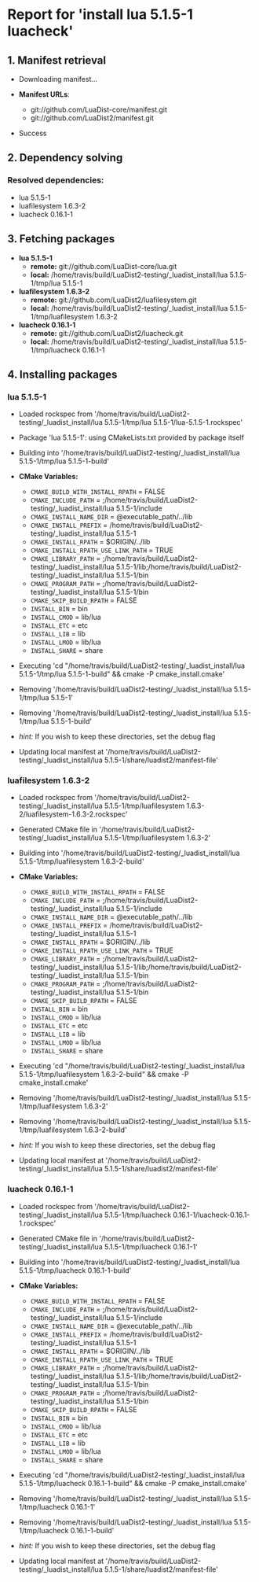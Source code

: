 # Report for 'install lua 5.1.5-1 luacheck'


## 1. Manifest retrieval

- Downloading manifest...

- **Manifest URLs**:
    - git://github.com/LuaDist-core/manifest.git
    - git://github.com/LuaDist2/manifest.git
- Success

## 2. Dependency solving


### Resolved dependencies:
- lua 5.1.5-1
- luafilesystem 1.6.3-2
- luacheck 0.16.1-1

## 3. Fetching packages

- **lua 5.1.5-1**
    - **remote:** git://github.com/LuaDist-core/lua.git
    - **local:** /home/travis/build/LuaDist2-testing/_luadist_install/lua 5.1.5-1/tmp/lua 5.1.5-1
- **luafilesystem 1.6.3-2**
    - **remote:** git://github.com/LuaDist2/luafilesystem.git
    - **local:** /home/travis/build/LuaDist2-testing/_luadist_install/lua 5.1.5-1/tmp/luafilesystem 1.6.3-2
- **luacheck 0.16.1-1**
    - **remote:** git://github.com/LuaDist2/luacheck.git
    - **local:** /home/travis/build/LuaDist2-testing/_luadist_install/lua 5.1.5-1/tmp/luacheck 0.16.1-1

## 4. Installing packages


### lua 5.1.5-1
- Loaded rockspec from '/home/travis/build/LuaDist2-testing/_luadist_install/lua 5.1.5-1/tmp/lua 5.1.5-1/lua-5.1.5-1.rockspec'
- Package 'lua 5.1.5-1': using CMakeLists.txt provided by package itself
- Building into '/home/travis/build/LuaDist2-testing/_luadist_install/lua 5.1.5-1/tmp/lua 5.1.5-1-build'
- **CMake Variables:**
    - `CMAKE_BUILD_WITH_INSTALL_RPATH` = FALSE
    - `CMAKE_INCLUDE_PATH` = ;/home/travis/build/LuaDist2-testing/_luadist_install/lua 5.1.5-1/include
    - `CMAKE_INSTALL_NAME_DIR` = @executable_path/../lib
    - `CMAKE_INSTALL_PREFIX` = /home/travis/build/LuaDist2-testing/_luadist_install/lua 5.1.5-1
    - `CMAKE_INSTALL_RPATH` = $ORIGIN/../lib
    - `CMAKE_INSTALL_RPATH_USE_LINK_PATH` = TRUE
    - `CMAKE_LIBRARY_PATH` = ;/home/travis/build/LuaDist2-testing/_luadist_install/lua 5.1.5-1/lib;/home/travis/build/LuaDist2-testing/_luadist_install/lua 5.1.5-1/bin
    - `CMAKE_PROGRAM_PATH` = ;/home/travis/build/LuaDist2-testing/_luadist_install/lua 5.1.5-1/bin
    - `CMAKE_SKIP_BUILD_RPATH` = FALSE
    - `INSTALL_BIN` = bin
    - `INSTALL_CMOD` = lib/lua
    - `INSTALL_ETC` = etc
    - `INSTALL_LIB` = lib
    - `INSTALL_LMOD` = lib/lua
    - `INSTALL_SHARE` = share
- Executing 'cd "/home/travis/build/LuaDist2-testing/_luadist_install/lua 5.1.5-1/tmp/lua 5.1.5-1-build" && cmake -P cmake_install.cmake'
- Removing '/home/travis/build/LuaDist2-testing/_luadist_install/lua 5.1.5-1/tmp/lua 5.1.5-1'
- Removing '/home/travis/build/LuaDist2-testing/_luadist_install/lua 5.1.5-1/tmp/lua 5.1.5-1-build'

- *hint:* If you wish to keep these directories, set the debug flag
- Updating local manifest at '/home/travis/build/LuaDist2-testing/_luadist_install/lua 5.1.5-1/share/luadist2/manifest-file'

### luafilesystem 1.6.3-2
- Loaded rockspec from '/home/travis/build/LuaDist2-testing/_luadist_install/lua 5.1.5-1/tmp/luafilesystem 1.6.3-2/luafilesystem-1.6.3-2.rockspec'
- Generated CMake file in '/home/travis/build/LuaDist2-testing/_luadist_install/lua 5.1.5-1/tmp/luafilesystem 1.6.3-2'
- Building into '/home/travis/build/LuaDist2-testing/_luadist_install/lua 5.1.5-1/tmp/luafilesystem 1.6.3-2-build'
- **CMake Variables:**
    - `CMAKE_BUILD_WITH_INSTALL_RPATH` = FALSE
    - `CMAKE_INCLUDE_PATH` = ;/home/travis/build/LuaDist2-testing/_luadist_install/lua 5.1.5-1/include
    - `CMAKE_INSTALL_NAME_DIR` = @executable_path/../lib
    - `CMAKE_INSTALL_PREFIX` = /home/travis/build/LuaDist2-testing/_luadist_install/lua 5.1.5-1
    - `CMAKE_INSTALL_RPATH` = $ORIGIN/../lib
    - `CMAKE_INSTALL_RPATH_USE_LINK_PATH` = TRUE
    - `CMAKE_LIBRARY_PATH` = ;/home/travis/build/LuaDist2-testing/_luadist_install/lua 5.1.5-1/lib;/home/travis/build/LuaDist2-testing/_luadist_install/lua 5.1.5-1/bin
    - `CMAKE_PROGRAM_PATH` = ;/home/travis/build/LuaDist2-testing/_luadist_install/lua 5.1.5-1/bin
    - `CMAKE_SKIP_BUILD_RPATH` = FALSE
    - `INSTALL_BIN` = bin
    - `INSTALL_CMOD` = lib/lua
    - `INSTALL_ETC` = etc
    - `INSTALL_LIB` = lib
    - `INSTALL_LMOD` = lib/lua
    - `INSTALL_SHARE` = share
- Executing 'cd "/home/travis/build/LuaDist2-testing/_luadist_install/lua 5.1.5-1/tmp/luafilesystem 1.6.3-2-build" && cmake -P cmake_install.cmake'
- Removing '/home/travis/build/LuaDist2-testing/_luadist_install/lua 5.1.5-1/tmp/luafilesystem 1.6.3-2'
- Removing '/home/travis/build/LuaDist2-testing/_luadist_install/lua 5.1.5-1/tmp/luafilesystem 1.6.3-2-build'

- *hint:* If you wish to keep these directories, set the debug flag
- Updating local manifest at '/home/travis/build/LuaDist2-testing/_luadist_install/lua 5.1.5-1/share/luadist2/manifest-file'

### luacheck 0.16.1-1
- Loaded rockspec from '/home/travis/build/LuaDist2-testing/_luadist_install/lua 5.1.5-1/tmp/luacheck 0.16.1-1/luacheck-0.16.1-1.rockspec'
- Generated CMake file in '/home/travis/build/LuaDist2-testing/_luadist_install/lua 5.1.5-1/tmp/luacheck 0.16.1-1'
- Building into '/home/travis/build/LuaDist2-testing/_luadist_install/lua 5.1.5-1/tmp/luacheck 0.16.1-1-build'
- **CMake Variables:**
    - `CMAKE_BUILD_WITH_INSTALL_RPATH` = FALSE
    - `CMAKE_INCLUDE_PATH` = ;/home/travis/build/LuaDist2-testing/_luadist_install/lua 5.1.5-1/include
    - `CMAKE_INSTALL_NAME_DIR` = @executable_path/../lib
    - `CMAKE_INSTALL_PREFIX` = /home/travis/build/LuaDist2-testing/_luadist_install/lua 5.1.5-1
    - `CMAKE_INSTALL_RPATH` = $ORIGIN/../lib
    - `CMAKE_INSTALL_RPATH_USE_LINK_PATH` = TRUE
    - `CMAKE_LIBRARY_PATH` = ;/home/travis/build/LuaDist2-testing/_luadist_install/lua 5.1.5-1/lib;/home/travis/build/LuaDist2-testing/_luadist_install/lua 5.1.5-1/bin
    - `CMAKE_PROGRAM_PATH` = ;/home/travis/build/LuaDist2-testing/_luadist_install/lua 5.1.5-1/bin
    - `CMAKE_SKIP_BUILD_RPATH` = FALSE
    - `INSTALL_BIN` = bin
    - `INSTALL_CMOD` = lib/lua
    - `INSTALL_ETC` = etc
    - `INSTALL_LIB` = lib
    - `INSTALL_LMOD` = lib/lua
    - `INSTALL_SHARE` = share
- Executing 'cd "/home/travis/build/LuaDist2-testing/_luadist_install/lua 5.1.5-1/tmp/luacheck 0.16.1-1-build" && cmake -P cmake_install.cmake'
- Removing '/home/travis/build/LuaDist2-testing/_luadist_install/lua 5.1.5-1/tmp/luacheck 0.16.1-1'
- Removing '/home/travis/build/LuaDist2-testing/_luadist_install/lua 5.1.5-1/tmp/luacheck 0.16.1-1-build'

- *hint:* If you wish to keep these directories, set the debug flag
- Updating local manifest at '/home/travis/build/LuaDist2-testing/_luadist_install/lua 5.1.5-1/share/luadist2/manifest-file'
